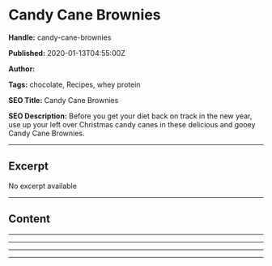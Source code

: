 # Candy Cane Brownies

**Handle:** candy-cane-brownies

**Published:** 2020-01-13T04:55:00Z

**Author:**  

**Tags:** chocolate, Recipes, whey protein

**SEO Title:** Candy Cane Brownies

**SEO Description:** Before you get your diet back on track in the new year, use up your left over Christmas candy canes in these delicious and gooey Candy Cane Brownies.

---

## Excerpt

No excerpt available

---

## Content

---

---

---

---

